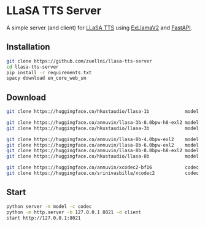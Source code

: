 # LLaSA TTS Server
A simple server (and client) for [LLaSA TTS](https://huggingface.co/collections/HKUSTAudio/llasa-679b87dbd06ac556cc0e0f44) using [ExLlamaV2](https://github.com/turboderp-org/exllamav2) and [FastAPI](https://github.com/fastapi/fastapi).

## Installation
```sh
git clone https://github.com/zuellni/llasa-tts-server
cd llasa-tts-server
pip install -r requirements.txt
spacy download en_core_web_sm
```

## Download
```sh
git clone https://huggingface.co/hkustaudio/llasa-1b             model # 1b @ bf16

git clone https://huggingface.co/annuvin/llasa-3b-8.0bpw-h8-exl2 model # 3b @ 8.0bpw
git clone https://huggingface.co/hkustaudio/llasa-3b             model # 3b @ bf16

git clone https://huggingface.co/annuvin/llasa-8b-4.0bpw-exl2    model # 8b @ 4.0bpw
git clone https://huggingface.co/annuvin/llasa-8b-6.0bpw-exl2    model # 8b @ 6.0bpw
git clone https://huggingface.co/annuvin/llasa-8b-8.0bpw-h8-exl2 model # 8b @ 8.0bpw
git clone https://huggingface.co/hkustaudio/llasa-8b             model # 8b @ bf16

git clone https://huggingface.co/annuvin/xcodec2-bf16            codec # bf16
git clone https://huggingface.co/srinivasbilla/xcodec2           codec # fp32
```

## Start
```sh
python server -m model -c codec
python -m http.server -b 127.0.0.1 8021 -d client
start http://127.0.0.1:8021
```
